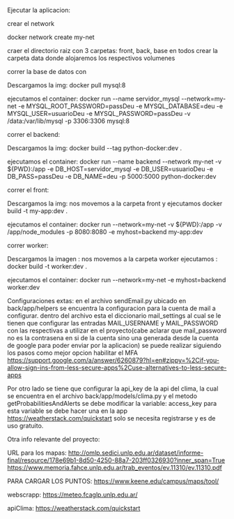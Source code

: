 Ejecutar la aplicacion:

crear el network

docker network create  my-net

craer el directorio raiz con 3 carpetas: front, back, base en todos crear la carpeta data donde alojaremos los respectivos volumenes

correr la base de datos con

Descargamos la img:
				docker pull mysql:8

ejecutamos el container:
				docker run --name servidor_mysql --network=my-net -e MYSQL_ROOT_PASSWORD=passDeu  -e MYSQL_DATABASE=deu -e MYSQL_USER=usuarioDeu -e MYSQL_PASSWORD=passDeu -v /data:/var/lib/mysql -p 3306:3306 mysql:8

correr el backend:
	
Descargamos la img:
			docker build --tag python-docker:dev .

ejecutamos el container:
				docker run --name backend --network my-net  -v ${PWD}:/app -e DB_HOST=servidor_mysql -e DB_USER=usuarioDeu -e DB_PASS=passDeu -e DB_NAME=deu -p 5000:5000 python-docker:dev 

correr el front:

Descargamos la img:
nos movemos a la carpeta front
y ejecutamos 
				docker build -t my-app:dev .


ejecutamos el container:
				docker run --network=my-net -v ${PWD}:/app -v /app/node_modules -p 8080:8080 -e myhost=backend my-app:dev

correr worker:

Descargamos la imagen :
nos movemos a la carpeta worker
ejecutamos : 
				docker build -t worker:dev .

ejecutamos el container: 
				docker run --network=my-net -e myhost=backend  worker:dev 



 Configuraciones extas:
  en el archivo sendEmail.py ubicado en back/app/helpers se encuentra la configuracion para la cuenta de mail a configurar.
  dentro del archivo esta el diccionario mail_settings  al cual se le tienen que configurar las entradas MAIL_USERNAME y MAIL_PASSWORD con las respectivas a utilizar en el proyecto(cabe aclarar que mail_password no es la contrasena en si de la cuenta sino una generada desde la cuenta de google para poder enviar por la aplicacion) se puede realizar siguiendo los pasos como mejor opcion habilitar el MFA https://support.google.com/a/answer/6260879?hl=en#zippy=%2Cif-you-allow-sign-ins-from-less-secure-apps%2Cuse-alternatives-to-less-secure-apps

  
  Por otro lado se tiene que configurar la api_key de la api del clima, la cual se encuentra en el archivo back/app/models/clima.py y el metodo getProbabilitiesAndAlerts se debe modificar la variable: access_key para esta variable se debe hacer una en la app https://weatherstack.com/quickstart solo se necesita registrarse y es de uso gratuito.



Otra info relevante del proyecto:


URL para los mapas:
http://omlp.sedici.unlp.edu.ar/dataset/informe-final/resource/178e69b1-8d50-4250-88a7-203ff0326930?inner_span=True
https://www.memoria.fahce.unlp.edu.ar/trab_eventos/ev.11310/ev.11310.pdf

PARA CARGAR LOS PUNTOS:
https://www.keene.edu/campus/maps/tool/

webscrapp:
https://meteo.fcaglp.unlp.edu.ar/

apiClima:
https://weatherstack.com/quickstart
